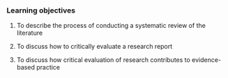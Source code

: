 ### Learning objectives

1. To describe the process of conducting a systematic review of the literature

2. To discuss how to critically evaluate a research report

3. To discuss how critical evaluation of research contributes to evidence-based practice
